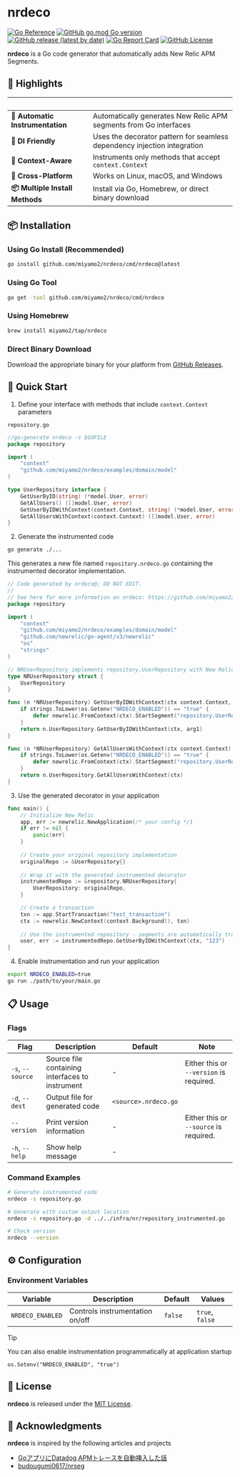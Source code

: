 # nrdeco

[![Go Reference](https://pkg.go.dev/badge/github.com/miyamo2/nrdeco.svg)](https://pkg.go.dev/github.com/miyamo2/nrdeco)
[![GitHub go.mod Go version](https://img.shields.io/github/go-mod/go-version/miyamo2/nrdeco)](https://img.shields.io/github/go-mod/go-version/miyamo2/nrdeco)
[![GitHub release (latest by date)](https://img.shields.io/github/v/release/miyamo2/nrdeco)](https://img.shields.io/github/v/release/miyamo2/nrdeco)
[![Go Report Card](https://goreportcard.com/badge/github.com/miyamo2/nrdeco)](https://goreportcard.com/report/github.com/miyamo2/nrdeco)
[![GitHub License](https://img.shields.io/github/license/miyamo2/nrdeco?&color=blue)](https://img.shields.io/github/license/miyamo2/nrdeco?&color=blue)

**nrdeco** is a Go code generator that automatically adds New Relic APM Segments.

## 🌟 Highlights

| &nbsp;                           | &nbsp;                                                                   |
|----------------------------------|--------------------------------------------------------------------------|
| **🤖 Automatic Instrumentation** | Automatically generates New Relic APM segments from Go interfaces        |
| **🔌 DI Friendly**               | Uses the decorator pattern for seamless dependency injection integration |
| **🎯 Context-Aware**             | Instruments only methods that accept `context.Context`                   |
| **🚀 Cross-Platform**            | Works on Linux, macOS, and Windows                                       |
| **📦 Multiple Install Methods**  | Install via Go, Homebrew, or direct binary download                      |

## 📦 Installation

### Using Go Install (Recommended)

```sh
go install github.com/miyamo2/nrdeco/cmd/nrdeco@latest
```

### Using Go Tool

```sh
go get -tool github.com/miyamo2/nrdeco/cmd/nrdeco
```

### Using Homebrew

```sh
brew install miyamo2/tap/nrdeco
```

### Direct Binary Download

Download the appropriate binary for your platform from [GitHub Releases](https://github.com/miyamo2/nrdeco/releases).

## 🚀 Quick Start

1. Define your interface with methods that include `context.Context` parameters

`repository.go`

```go
//go:generate nrdeco -s $GOFILE
package repository

import (
	"context"
	"github.com/miyamo2/nrdeco/examples/domain/model"
)

type UserRepository interface {
	GetUserByID(string) (*model.User, error)                             // Not instrumented - no context parameter
	GetAllUsers() ([]model.User, error)                                  // Not instrumented - no context parameter
	GetUserByIDWithContext(context.Context, string) (*model.User, error) // Instrumented - has context parameter
	GetAllUsersWithContext(context.Context) ([]model.User, error)        // Instrumented - has context parameter
}
```

2. Generate the instrumented code

```sh
go generate ./...
```

This generates a new file named `repository.nrdeco.go` containing the instrumented decorator implementation.

```go
// Code generated by nrdeco@; DO NOT EDIT.
//
// See here for more information on nrdeco: https://github.com/miyamo2/nrdeco
package repository

import (
	"context"
	"github.com/miyamo2/nrdeco/examples/domain/model"
	"github.com/newrelic/go-agent/v3/newrelic"
	"os"
	"strings"
)

// NRUserRepository implements repository.UserRepository with New Relic instrumentation.
type NRUserRepository struct {
	UserRepository
}

func (n *NRUserRepository) GetUserByIDWithContext(ctx context.Context, arg1 string) (*model.User, error) {
	if strings.ToLower(os.Getenv("NRDECO_ENABLED")) == "true" {
		defer newrelic.FromContext(ctx).StartSegment("repository.UserRepository.GetUserByIDWithContext").End()
	}
	return n.UserRepository.GetUserByIDWithContext(ctx, arg1)
}

func (n *NRUserRepository) GetAllUsersWithContext(ctx context.Context) ([]model.User, error) {
	if strings.ToLower(os.Getenv("NRDECO_ENABLED")) == "true" {
		defer newrelic.FromContext(ctx).StartSegment("repository.UserRepository.GetAllUsersWithContext").End()
	}
	return n.UserRepository.GetAllUsersWithContext(ctx)
}
```

3. Use the generated decorator in your application

```go
func main() {
    // Initialize New Relic
    app, err := newrelic.NewApplication(/* your config */)
    if err != nil {
        panic(err)
    }
    
    // Create your original repository implementation
    originalRepo := &UserRepository{}
    
    // Wrap it with the generated instrumented decorator
    instrumentedRepo := &repository.NRUserRepository{
        UserRepository: originalRepo,
    }

    // Create a transaction
    txn := app.StartTransaction("test_transaction")
    ctx := newrelic.NewContext(context.Background(), txn)
    
    // Use the instrumented repository - segments are automatically tracked
    user, err := instrumentedRepo.GetUserByIDWithContext(ctx, "123")
}
```

4. Enable instrumentation and run your application

```sh
export NRDECO_ENABLED=true
go run ./path/to/your/main.go
```

## 📋 Usage

### Flags

| Flag             | Description                                     | Default              | Note                                    |
|------------------|-------------------------------------------------|----------------------|-----------------------------------------|
| `-s`, `--source` | Source file containing interfaces to instrument | -                    | Either this or `--version` is required. |
| `-d`, `--dest`   | Output file for generated code                  | `<source>.nrdeco.go` |                                         |
| `--version`      | Print version information                       | -                    | Either this or `--source` is required.  |
| `-h`, `--help`   | Show help message                               | -                    |                                         |

### Command Examples

```sh
# Generate instrumented code
nrdeco -s repository.go

# Generate with custom output location
nrdeco -s repository.go -d ../../infra/nr/repository_instrumented.go

# Check version
nrdeco --version
```

## ⚙️ Configuration

### Environment Variables

| Variable         | Description                     | Default | Values          |
|------------------|---------------------------------|---------|-----------------|
| `NRDECO_ENABLED` | Controls instrumentation on/off | `false` | `true`, `false` |


> [!TIP]
> You can also enable instrumentation programmatically at application startup
> 
> `os.Setenv("NRDECO_ENABLED", "true")`
> 


## 📄 License

**nrdeco** is released under the [MIT License](./LICENSE).

## 🙏 Acknowledgments

**nrdeco** is inspired by the following articles and projects

- [GoアプリにDatadog APMトレースを自動挿入した話](https://zenn.dev/edash_tech_blog/articles/11c6aeb43082a7)
- [budougumi0617/nrseg](https://github.com/budougumi0617/nrseg)

